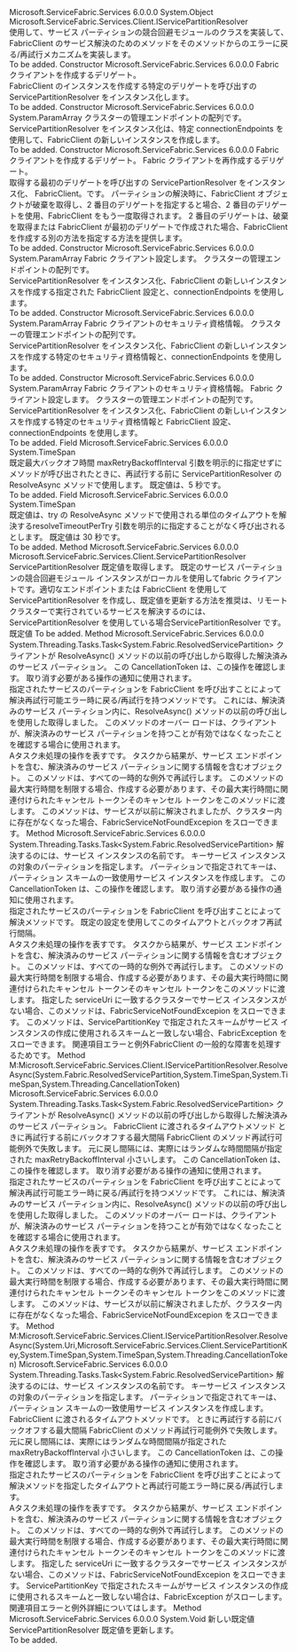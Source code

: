 <Type Name="ServicePartitionResolver" FullName="Microsoft.ServiceFabric.Services.Client.ServicePartitionResolver">
  <TypeSignature Language="C#" Value="public class ServicePartitionResolver : Microsoft.ServiceFabric.Services.Client.IServicePartitionResolver" />
  <TypeSignature Language="ILAsm" Value=".class public auto ansi beforefieldinit ServicePartitionResolver extends System.Object implements class Microsoft.ServiceFabric.Services.Client.IServicePartitionResolver" />
  <TypeSignature Language="DocId" Value="T:Microsoft.ServiceFabric.Services.Client.ServicePartitionResolver" />
  <TypeSignature Language="VB.NET" Value="Public Class ServicePartitionResolver&#xA;Implements IServicePartitionResolver" />
  <TypeSignature Language="F#" Value="type ServicePartitionResolver = class&#xA;    interface IServicePartitionResolver" />
  <AssemblyInfo>
    <AssemblyName>Microsoft.ServiceFabric.Services</AssemblyName>
    <AssemblyVersion>6.0.0.0</AssemblyVersion>
  </AssemblyInfo>
  <Base>
    <BaseTypeName>System.Object</BaseTypeName>
  </Base>
  <Interfaces>
    <Interface>
      <InterfaceName>Microsoft.ServiceFabric.Services.Client.IServicePartitionResolver</InterfaceName>
    </Interface>
  </Interfaces>
  <Docs>
    <summary>
      <para>
            使用して、サービス パーティションの競合回避モジュールのクラスを実装して、 <see cref="T:System.Fabric.FabricClient">FabricClient の</see><see cref="M:System.Fabric.FabricClient.ServiceManagementClient.ResolveServicePartitionAsync(System.Uri)" />サービス解決のためのメソッドをそのメソッドからのエラーに戻る/再試行メカニズムを実装します。
            </para>
    </summary>
    <remarks>To be added.</remarks>
  </Docs>
  <Members>
    <Member MemberName=".ctor">
      <MemberSignature Language="C#" Value="public ServicePartitionResolver (Microsoft.ServiceFabric.Services.Client.CreateFabricClientDelegate createFabricClient);" />
      <MemberSignature Language="ILAsm" Value=".method public hidebysig specialname rtspecialname instance void .ctor(class Microsoft.ServiceFabric.Services.Client.CreateFabricClientDelegate createFabricClient) cil managed" />
      <MemberSignature Language="DocId" Value="M:Microsoft.ServiceFabric.Services.Client.ServicePartitionResolver.#ctor(Microsoft.ServiceFabric.Services.Client.CreateFabricClientDelegate)" />
      <MemberSignature Language="VB.NET" Value="Public Sub New (createFabricClient As CreateFabricClientDelegate)" />
      <MemberSignature Language="F#" Value="new Microsoft.ServiceFabric.Services.Client.ServicePartitionResolver : Microsoft.ServiceFabric.Services.Client.CreateFabricClientDelegate -&gt; Microsoft.ServiceFabric.Services.Client.ServicePartitionResolver" Usage="new Microsoft.ServiceFabric.Services.Client.ServicePartitionResolver createFabricClient" />
      <MemberType>Constructor</MemberType>
      <AssemblyInfo>
        <AssemblyName>Microsoft.ServiceFabric.Services</AssemblyName>
        <AssemblyVersion>6.0.0.0</AssemblyVersion>
      </AssemblyInfo>
      <Parameters>
        <Parameter Name="createFabricClient" Type="Microsoft.ServiceFabric.Services.Client.CreateFabricClientDelegate" />
      </Parameters>
      <Docs>
        <param name="createFabricClient">Fabric クライアントを作成するデリゲート。</param>
        <summary>
            FabricClient のインスタンスを作成する特定のデリゲートを呼び出すの ServicePartitionResolver をインスタンス化します。
            </summary>
        <remarks>To be added.</remarks>
      </Docs>
    </Member>
    <Member MemberName=".ctor">
      <MemberSignature Language="C#" Value="public ServicePartitionResolver (params string[] connectionEndpoints);" />
      <MemberSignature Language="ILAsm" Value=".method public hidebysig specialname rtspecialname instance void .ctor(string[] connectionEndpoints) cil managed" />
      <MemberSignature Language="DocId" Value="M:Microsoft.ServiceFabric.Services.Client.ServicePartitionResolver.#ctor(System.String[])" />
      <MemberSignature Language="VB.NET" Value="Public Sub New (ParamArray connectionEndpoints As String())" />
      <MemberSignature Language="F#" Value="new Microsoft.ServiceFabric.Services.Client.ServicePartitionResolver : string[] -&gt; Microsoft.ServiceFabric.Services.Client.ServicePartitionResolver" Usage="new Microsoft.ServiceFabric.Services.Client.ServicePartitionResolver connectionEndpoints" />
      <MemberType>Constructor</MemberType>
      <AssemblyInfo>
        <AssemblyName>Microsoft.ServiceFabric.Services</AssemblyName>
        <AssemblyVersion>6.0.0.0</AssemblyVersion>
      </AssemblyInfo>
      <Parameters>
        <Parameter Name="connectionEndpoints" Type="System.String[]">
          <Attributes>
            <Attribute>
              <AttributeName>System.ParamArray</AttributeName>
            </Attribute>
          </Attributes>
        </Parameter>
      </Parameters>
      <Docs>
        <param name="connectionEndpoints">クラスターの管理エンドポイントの配列です。</param>
        <summary>
            ServicePartitionResolver をインスタンス化は、特定 connectionEndpoints を使用して、FabricClient の新しいインスタンスを作成します。
            </summary>
        <remarks>To be added.</remarks>
      </Docs>
    </Member>
    <Member MemberName=".ctor">
      <MemberSignature Language="C#" Value="public ServicePartitionResolver (Microsoft.ServiceFabric.Services.Client.CreateFabricClientDelegate createFabricClient, Microsoft.ServiceFabric.Services.Client.CreateFabricClientDelegate recreateFabricClient);" />
      <MemberSignature Language="ILAsm" Value=".method public hidebysig specialname rtspecialname instance void .ctor(class Microsoft.ServiceFabric.Services.Client.CreateFabricClientDelegate createFabricClient, class Microsoft.ServiceFabric.Services.Client.CreateFabricClientDelegate recreateFabricClient) cil managed" />
      <MemberSignature Language="DocId" Value="M:Microsoft.ServiceFabric.Services.Client.ServicePartitionResolver.#ctor(Microsoft.ServiceFabric.Services.Client.CreateFabricClientDelegate,Microsoft.ServiceFabric.Services.Client.CreateFabricClientDelegate)" />
      <MemberSignature Language="VB.NET" Value="Public Sub New (createFabricClient As CreateFabricClientDelegate, recreateFabricClient As CreateFabricClientDelegate)" />
      <MemberSignature Language="F#" Value="new Microsoft.ServiceFabric.Services.Client.ServicePartitionResolver : Microsoft.ServiceFabric.Services.Client.CreateFabricClientDelegate * Microsoft.ServiceFabric.Services.Client.CreateFabricClientDelegate -&gt; Microsoft.ServiceFabric.Services.Client.ServicePartitionResolver" Usage="new Microsoft.ServiceFabric.Services.Client.ServicePartitionResolver (createFabricClient, recreateFabricClient)" />
      <MemberType>Constructor</MemberType>
      <AssemblyInfo>
        <AssemblyName>Microsoft.ServiceFabric.Services</AssemblyName>
        <AssemblyVersion>6.0.0.0</AssemblyVersion>
      </AssemblyInfo>
      <Parameters>
        <Parameter Name="createFabricClient" Type="Microsoft.ServiceFabric.Services.Client.CreateFabricClientDelegate" />
        <Parameter Name="recreateFabricClient" Type="Microsoft.ServiceFabric.Services.Client.CreateFabricClientDelegate" />
      </Parameters>
      <Docs>
        <param name="createFabricClient">Fabric クライアントを作成するデリゲート。</param>
        <param name="recreateFabricClient">Fabric クライアントを再作成するデリゲート。</param>
        <summary>
          <para>
            取得する最初のデリゲートを呼び出すの ServicePartionResolver をインスタンス化、 <see cref="T:System.Fabric.FabricClient">FabricClient。</see>です。
            パーティションの解決時に、FabricClient オブジェクトが破棄を取得し、2 番目のデリゲートを指定すると場合、2 番目のデリゲートを使用、FabricClient をもう一度取得されます。 2 番目のデリゲートは、破棄を取得または FabricClient が最初のデリゲートで作成された場合、FabricClient を作成する別の方法を指定する方法を提供します。
            </para>
        </summary>
        <remarks>To be added.</remarks>
      </Docs>
    </Member>
    <Member MemberName=".ctor">
      <MemberSignature Language="C#" Value="public ServicePartitionResolver (System.Fabric.FabricClientSettings settings, params string[] connectionEndpoints);" />
      <MemberSignature Language="ILAsm" Value=".method public hidebysig specialname rtspecialname instance void .ctor(class System.Fabric.FabricClientSettings settings, string[] connectionEndpoints) cil managed" />
      <MemberSignature Language="DocId" Value="M:Microsoft.ServiceFabric.Services.Client.ServicePartitionResolver.#ctor(System.Fabric.FabricClientSettings,System.String[])" />
      <MemberSignature Language="VB.NET" Value="Public Sub New (settings As FabricClientSettings, ParamArray connectionEndpoints As String())" />
      <MemberSignature Language="F#" Value="new Microsoft.ServiceFabric.Services.Client.ServicePartitionResolver : System.Fabric.FabricClientSettings * string[] -&gt; Microsoft.ServiceFabric.Services.Client.ServicePartitionResolver" Usage="new Microsoft.ServiceFabric.Services.Client.ServicePartitionResolver (settings, connectionEndpoints)" />
      <MemberType>Constructor</MemberType>
      <AssemblyInfo>
        <AssemblyName>Microsoft.ServiceFabric.Services</AssemblyName>
        <AssemblyVersion>6.0.0.0</AssemblyVersion>
      </AssemblyInfo>
      <Parameters>
        <Parameter Name="settings" Type="System.Fabric.FabricClientSettings" />
        <Parameter Name="connectionEndpoints" Type="System.String[]">
          <Attributes>
            <Attribute>
              <AttributeName>System.ParamArray</AttributeName>
            </Attribute>
          </Attributes>
        </Parameter>
      </Parameters>
      <Docs>
        <param name="settings">Fabric クライアント設定します。</param>
        <param name="connectionEndpoints">クラスターの管理エンドポイントの配列です。</param>
        <summary>
            ServicePartitionResolver をインスタンス化、FabricClient の新しいインスタンスを作成する指定された FabricClient 設定と、connectionEndpoints を使用します。
            </summary>
        <remarks>To be added.</remarks>
      </Docs>
    </Member>
    <Member MemberName=".ctor">
      <MemberSignature Language="C#" Value="public ServicePartitionResolver (System.Fabric.SecurityCredentials credential, params string[] connectionEndpoints);" />
      <MemberSignature Language="ILAsm" Value=".method public hidebysig specialname rtspecialname instance void .ctor(class System.Fabric.SecurityCredentials credential, string[] connectionEndpoints) cil managed" />
      <MemberSignature Language="DocId" Value="M:Microsoft.ServiceFabric.Services.Client.ServicePartitionResolver.#ctor(System.Fabric.SecurityCredentials,System.String[])" />
      <MemberSignature Language="VB.NET" Value="Public Sub New (credential As SecurityCredentials, ParamArray connectionEndpoints As String())" />
      <MemberSignature Language="F#" Value="new Microsoft.ServiceFabric.Services.Client.ServicePartitionResolver : System.Fabric.SecurityCredentials * string[] -&gt; Microsoft.ServiceFabric.Services.Client.ServicePartitionResolver" Usage="new Microsoft.ServiceFabric.Services.Client.ServicePartitionResolver (credential, connectionEndpoints)" />
      <MemberType>Constructor</MemberType>
      <AssemblyInfo>
        <AssemblyName>Microsoft.ServiceFabric.Services</AssemblyName>
        <AssemblyVersion>6.0.0.0</AssemblyVersion>
      </AssemblyInfo>
      <Parameters>
        <Parameter Name="credential" Type="System.Fabric.SecurityCredentials" />
        <Parameter Name="connectionEndpoints" Type="System.String[]">
          <Attributes>
            <Attribute>
              <AttributeName>System.ParamArray</AttributeName>
            </Attribute>
          </Attributes>
        </Parameter>
      </Parameters>
      <Docs>
        <param name="credential">Fabric クライアントのセキュリティ資格情報。</param>
        <param name="connectionEndpoints">クラスターの管理エンドポイントの配列です。</param>
        <summary>
            ServicePartitionResolver をインスタンス化、FabricClient の新しいインスタンスを作成する特定のセキュリティ資格情報と、connectionEndpoints を使用します。
            </summary>
        <remarks>To be added.</remarks>
      </Docs>
    </Member>
    <Member MemberName=".ctor">
      <MemberSignature Language="C#" Value="public ServicePartitionResolver (System.Fabric.SecurityCredentials credential, System.Fabric.FabricClientSettings settings, params string[] connectionEndpoints);" />
      <MemberSignature Language="ILAsm" Value=".method public hidebysig specialname rtspecialname instance void .ctor(class System.Fabric.SecurityCredentials credential, class System.Fabric.FabricClientSettings settings, string[] connectionEndpoints) cil managed" />
      <MemberSignature Language="DocId" Value="M:Microsoft.ServiceFabric.Services.Client.ServicePartitionResolver.#ctor(System.Fabric.SecurityCredentials,System.Fabric.FabricClientSettings,System.String[])" />
      <MemberSignature Language="VB.NET" Value="Public Sub New (credential As SecurityCredentials, settings As FabricClientSettings, ParamArray connectionEndpoints As String())" />
      <MemberSignature Language="F#" Value="new Microsoft.ServiceFabric.Services.Client.ServicePartitionResolver : System.Fabric.SecurityCredentials * System.Fabric.FabricClientSettings * string[] -&gt; Microsoft.ServiceFabric.Services.Client.ServicePartitionResolver" Usage="new Microsoft.ServiceFabric.Services.Client.ServicePartitionResolver (credential, settings, connectionEndpoints)" />
      <MemberType>Constructor</MemberType>
      <AssemblyInfo>
        <AssemblyName>Microsoft.ServiceFabric.Services</AssemblyName>
        <AssemblyVersion>6.0.0.0</AssemblyVersion>
      </AssemblyInfo>
      <Parameters>
        <Parameter Name="credential" Type="System.Fabric.SecurityCredentials" />
        <Parameter Name="settings" Type="System.Fabric.FabricClientSettings" />
        <Parameter Name="connectionEndpoints" Type="System.String[]">
          <Attributes>
            <Attribute>
              <AttributeName>System.ParamArray</AttributeName>
            </Attribute>
          </Attributes>
        </Parameter>
      </Parameters>
      <Docs>
        <param name="credential">Fabric クライアントのセキュリティ資格情報。</param>
        <param name="settings">Fabric クライアント設定します。</param>
        <param name="connectionEndpoints">クラスターの管理エンドポイントの配列です。</param>
        <summary>
            ServicePartitionResolver をインスタンス化、FabricClient の新しいインスタンスを作成する特定のセキュリティ資格情報と FabricClient 設定、connectionEndpoints を使用します。
            </summary>
        <remarks>To be added.</remarks>
      </Docs>
    </Member>
    <Member MemberName="DefaultMaxRetryBackoffInterval">
      <MemberSignature Language="C#" Value="public static readonly TimeSpan DefaultMaxRetryBackoffInterval;" />
      <MemberSignature Language="ILAsm" Value=".field public static initonly valuetype System.TimeSpan DefaultMaxRetryBackoffInterval" />
      <MemberSignature Language="DocId" Value="F:Microsoft.ServiceFabric.Services.Client.ServicePartitionResolver.DefaultMaxRetryBackoffInterval" />
      <MemberSignature Language="VB.NET" Value="Public Shared ReadOnly DefaultMaxRetryBackoffInterval As TimeSpan " />
      <MemberSignature Language="F#" Value=" staticval mutable DefaultMaxRetryBackoffInterval : TimeSpan" Usage="Microsoft.ServiceFabric.Services.Client.ServicePartitionResolver.DefaultMaxRetryBackoffInterval" />
      <MemberType>Field</MemberType>
      <AssemblyInfo>
        <AssemblyName>Microsoft.ServiceFabric.Services</AssemblyName>
        <AssemblyVersion>6.0.0.0</AssemblyVersion>
      </AssemblyInfo>
      <ReturnValue>
        <ReturnType>System.TimeSpan</ReturnType>
      </ReturnValue>
      <Docs>
        <summary>
            既定最大バックオフ時間 maxRetryBackoffInterval 引数を明示的に指定せずにメソッドが呼び出されたときに、再試行する前に ServicePartitionResolver の ResolveAsync メソッドで使用します。 既定値は、5 秒です。
            </summary>
        <remarks>To be added.</remarks>
      </Docs>
    </Member>
    <Member MemberName="DefaultResolveTimeout">
      <MemberSignature Language="C#" Value="public static readonly TimeSpan DefaultResolveTimeout;" />
      <MemberSignature Language="ILAsm" Value=".field public static initonly valuetype System.TimeSpan DefaultResolveTimeout" />
      <MemberSignature Language="DocId" Value="F:Microsoft.ServiceFabric.Services.Client.ServicePartitionResolver.DefaultResolveTimeout" />
      <MemberSignature Language="VB.NET" Value="Public Shared ReadOnly DefaultResolveTimeout As TimeSpan " />
      <MemberSignature Language="F#" Value=" staticval mutable DefaultResolveTimeout : TimeSpan" Usage="Microsoft.ServiceFabric.Services.Client.ServicePartitionResolver.DefaultResolveTimeout" />
      <MemberType>Field</MemberType>
      <AssemblyInfo>
        <AssemblyName>Microsoft.ServiceFabric.Services</AssemblyName>
        <AssemblyVersion>6.0.0.0</AssemblyVersion>
      </AssemblyInfo>
      <ReturnValue>
        <ReturnType>System.TimeSpan</ReturnType>
      </ReturnValue>
      <Docs>
        <summary>
            既定値は、try の ResolveAsync メソッドで使用される単位のタイムアウトを解決する<see cref="T:Microsoft.ServiceFabric.Services.Client.ServicePartitionResolver" />resolveTimeoutPerTry 引数を明示的に指定することがなく呼び出されるとします。 既定値は 30 秒です。
            </summary>
        <remarks>To be added.</remarks>
      </Docs>
    </Member>
    <Member MemberName="GetDefault">
      <MemberSignature Language="C#" Value="public static Microsoft.ServiceFabric.Services.Client.ServicePartitionResolver GetDefault ();" />
      <MemberSignature Language="ILAsm" Value=".method public static hidebysig class Microsoft.ServiceFabric.Services.Client.ServicePartitionResolver GetDefault() cil managed" />
      <MemberSignature Language="DocId" Value="M:Microsoft.ServiceFabric.Services.Client.ServicePartitionResolver.GetDefault" />
      <MemberSignature Language="VB.NET" Value="Public Shared Function GetDefault () As ServicePartitionResolver" />
      <MemberSignature Language="F#" Value="static member GetDefault : unit -&gt; Microsoft.ServiceFabric.Services.Client.ServicePartitionResolver" Usage="Microsoft.ServiceFabric.Services.Client.ServicePartitionResolver.GetDefault " />
      <MemberType>Method</MemberType>
      <AssemblyInfo>
        <AssemblyName>Microsoft.ServiceFabric.Services</AssemblyName>
        <AssemblyVersion>6.0.0.0</AssemblyVersion>
      </AssemblyInfo>
      <ReturnValue>
        <ReturnType>Microsoft.ServiceFabric.Services.Client.ServicePartitionResolver</ReturnType>
      </ReturnValue>
      <Parameters />
      <Docs>
        <summary>
            ServicePartitionResolver 既定値を取得します。
            <remarks><para>既定のサービス パーティションの競合回避モジュール インスタンスがローカルを使用して<see href="https://docs.microsoft.com/en-us/dotnet/api/system.fabric.fabricclient#System_Fabric_FabricClient__ctor">fabric クライアント</see>です。適切なエンドポイントまたは FabricClient を使用して ServicePartitionResolver を作成し、既定値を更新する方法を推奨は、リモート クラスターで実行されているサービスを解決するのには、ServicePartitionResolver を使用している場合ServicePartitionResolver です。</para></remarks></summary>
        <returns>既定値<see cref="T:Microsoft.ServiceFabric.Services.Client.ServicePartitionResolver" /></returns>
        <remarks>To be added.</remarks>
      </Docs>
    </Member>
    <Member MemberName="ResolveAsync">
      <MemberSignature Language="C#" Value="public System.Threading.Tasks.Task&lt;System.Fabric.ResolvedServicePartition&gt; ResolveAsync (System.Fabric.ResolvedServicePartition previousRsp, System.Threading.CancellationToken cancellationToken);" />
      <MemberSignature Language="ILAsm" Value=".method public hidebysig instance class System.Threading.Tasks.Task`1&lt;class System.Fabric.ResolvedServicePartition&gt; ResolveAsync(class System.Fabric.ResolvedServicePartition previousRsp, valuetype System.Threading.CancellationToken cancellationToken) cil managed" />
      <MemberSignature Language="DocId" Value="M:Microsoft.ServiceFabric.Services.Client.ServicePartitionResolver.ResolveAsync(System.Fabric.ResolvedServicePartition,System.Threading.CancellationToken)" />
      <MemberSignature Language="F#" Value="member this.ResolveAsync : System.Fabric.ResolvedServicePartition * System.Threading.CancellationToken -&gt; System.Threading.Tasks.Task&lt;System.Fabric.ResolvedServicePartition&gt;" Usage="servicePartitionResolver.ResolveAsync (previousRsp, cancellationToken)" />
      <MemberType>Method</MemberType>
      <AssemblyInfo>
        <AssemblyName>Microsoft.ServiceFabric.Services</AssemblyName>
        <AssemblyVersion>6.0.0.0</AssemblyVersion>
      </AssemblyInfo>
      <ReturnValue>
        <ReturnType>System.Threading.Tasks.Task&lt;System.Fabric.ResolvedServicePartition&gt;</ReturnType>
      </ReturnValue>
      <Parameters>
        <Parameter Name="previousRsp" Type="System.Fabric.ResolvedServicePartition" />
        <Parameter Name="cancellationToken" Type="System.Threading.CancellationToken" />
      </Parameters>
      <Docs>
        <param name="previousRsp">クライアントが ResolveAsync() メソッドの以前の呼び出しから取得した解決済みのサービス パーティション。</param>
        <param name="cancellationToken">
          <para>
            この CancellationToken は、この操作を確認します。 取り消す必要がある操作の通知に使用されます。
            </para>
        </param>
        <summary>
            指定されたサービスのパーティションを FabricClient を呼び出すことによって解決<see cref="M:System.Fabric.FabricClient.ServiceManagementClient.ResolveServicePartitionAsync(System.Uri)" />再試行可能エラー時に戻る/再試行を持つメソッドです。 これには、解決済みのサービス パーティション内に、ResolveAsync() メソッドの以前の呼び出しを使用した取得しました。 このメソッドのオーバー ロードは、クライアントが、解決済みのサービス パーティションを持つことが有効ではなくなったことを確認する場合に使用されます。
            </summary>
        <returns>
            A<see cref="T:System.Threading.Tasks.Task">タスク</see>未処理の操作を表すです。 タスクから結果が、<see cref="T:System.Fabric.ResolvedServicePartition" />サービス エンドポイントを含む、解決済みのサービス パーティションに関する情報を含むオブジェクト。
            </returns>
        <remarks>
          <para>
            このメソッドは、すべての一時的な例外で再試行します。 このメソッドの最大実行時間を制限する場合、作成する必要があります、<see href="https://docs.microsoft.com/en-us/dotnet/core/api/system.threading.cancellationtokensource#System_Threading_CancellationTokenSource__ctor_System_TimeSpan_">その最大実行時間に関連付けられたキャンセル トークン</see>そのキャンセル トークンをこのメソッドに渡します。
            </para>
        </remarks>
        <exception cref="T:System.Fabric.FabricServiceNotFoundException">
          <para>
            このメソッドは、サービスが以前に解決されましたが、クラスター内に存在がなくなった場合、FabricServiceNotFoundExcepion をスローできます。
            </para>
        </exception>
      </Docs>
    </Member>
    <Member MemberName="ResolveAsync">
      <MemberSignature Language="C#" Value="public System.Threading.Tasks.Task&lt;System.Fabric.ResolvedServicePartition&gt; ResolveAsync (Uri serviceUri, Microsoft.ServiceFabric.Services.Client.ServicePartitionKey partitionKey, System.Threading.CancellationToken cancellationToken);" />
      <MemberSignature Language="ILAsm" Value=".method public hidebysig instance class System.Threading.Tasks.Task`1&lt;class System.Fabric.ResolvedServicePartition&gt; ResolveAsync(class System.Uri serviceUri, class Microsoft.ServiceFabric.Services.Client.ServicePartitionKey partitionKey, valuetype System.Threading.CancellationToken cancellationToken) cil managed" />
      <MemberSignature Language="DocId" Value="M:Microsoft.ServiceFabric.Services.Client.ServicePartitionResolver.ResolveAsync(System.Uri,Microsoft.ServiceFabric.Services.Client.ServicePartitionKey,System.Threading.CancellationToken)" />
      <MemberSignature Language="F#" Value="member this.ResolveAsync : Uri * Microsoft.ServiceFabric.Services.Client.ServicePartitionKey * System.Threading.CancellationToken -&gt; System.Threading.Tasks.Task&lt;System.Fabric.ResolvedServicePartition&gt;" Usage="servicePartitionResolver.ResolveAsync (serviceUri, partitionKey, cancellationToken)" />
      <MemberType>Method</MemberType>
      <AssemblyInfo>
        <AssemblyName>Microsoft.ServiceFabric.Services</AssemblyName>
        <AssemblyVersion>6.0.0.0</AssemblyVersion>
      </AssemblyInfo>
      <ReturnValue>
        <ReturnType>System.Threading.Tasks.Task&lt;System.Fabric.ResolvedServicePartition&gt;</ReturnType>
      </ReturnValue>
      <Parameters>
        <Parameter Name="serviceUri" Type="System.Uri" />
        <Parameter Name="partitionKey" Type="Microsoft.ServiceFabric.Services.Client.ServicePartitionKey" />
        <Parameter Name="cancellationToken" Type="System.Threading.CancellationToken" />
      </Parameters>
      <Docs>
        <param name="serviceUri">解決するのには、サービス インスタンスの名前です。</param>
        <param name="partitionKey">
          <para>
            <see cref="T:Microsoft.ServiceFabric.Services.Client.ServicePartitionKey">キー</see>サービス インスタンスの対象のパーティションを指定します。 <see cref="T:System.Fabric.ServicePartitionKind">パーティション</see>で指定されてキーは、パーティション スキームの一致使用サービス インスタンスを作成します。
            </para>
        </param>
        <param name="cancellationToken">
          <para>
            この CancellationToken は、この操作を確認します。 取り消す必要がある操作の通知に使用されます。
            </para>
        </param>
        <summary>
          <para>
            指定されたサービスのパーティションを FabricClient を呼び出すことによって解決<see cref="M:System.Fabric.FabricClient.ServiceManagementClient.ResolveServicePartitionAsync(System.Uri)" />メソッドです。 既定の設定を使用してこの<see cref="F:Microsoft.ServiceFabric.Services.Client.ServicePartitionResolver.DefaultResolveTimeout">タイムアウト</see>と<see cref="F:Microsoft.ServiceFabric.Services.Client.ServicePartitionResolver.DefaultMaxRetryBackoffInterval">バックオフ再試行</see>間隔。
            </para>
        </summary>
        <returns>
            A<see cref="T:System.Threading.Tasks.Task">タスク</see>未処理の操作を表すです。 タスクから結果が、<see cref="T:System.Fabric.ResolvedServicePartition" />サービス エンドポイントを含む、解決済みのサービス パーティションに関する情報を含むオブジェクト。
            </returns>
        <remarks>
          <para>
            このメソッドは、すべての一時的な例外で再試行します。 このメソッドの最大実行時間を制限する場合、作成する必要があります、<see href="https://docs.microsoft.com/en-us/dotnet/core/api/system.threading.cancellationtokensource#System_Threading_CancellationTokenSource__ctor_System_TimeSpan_">その最大実行時間に関連付けられたキャンセル トークン</see>そのキャンセル トークンをこのメソッドに渡します。
            </para>
        </remarks>
        <exception cref="T:System.Fabric.FabricServiceNotFoundException">
          <para>
            指定した serviceUri に一致するクラスターでサービス インスタンスがない場合、このメソッドは、FabricServiceNotFoundExcepion をスローできます。
            </para>
        </exception>
        <exception cref="T:System.Fabric.FabricException">
          <para>
            このメソッドは、ServicePartitionKey で指定されたスキームがサービス インスタンスの作成に使用されるスキームと一致しない場合、FabricException をスローできます。
            関連項目<see href="https://azure.microsoft.com/documentation/articles/service-fabric-errors-and-exceptions/">エラーと例外</see>FabricClient の一般的な障害を処理するためです。
            </para>
        </exception>
      </Docs>
    </Member>
    <Member MemberName="ResolveAsync">
      <MemberSignature Language="C#" Value="public System.Threading.Tasks.Task&lt;System.Fabric.ResolvedServicePartition&gt; ResolveAsync (System.Fabric.ResolvedServicePartition previousRsp, TimeSpan resolveTimeoutPerTry, TimeSpan maxRetryBackoffInterval, System.Threading.CancellationToken cancellationToken);" />
      <MemberSignature Language="ILAsm" Value=".method public hidebysig newslot virtual instance class System.Threading.Tasks.Task`1&lt;class System.Fabric.ResolvedServicePartition&gt; ResolveAsync(class System.Fabric.ResolvedServicePartition previousRsp, valuetype System.TimeSpan resolveTimeoutPerTry, valuetype System.TimeSpan maxRetryBackoffInterval, valuetype System.Threading.CancellationToken cancellationToken) cil managed" />
      <MemberSignature Language="DocId" Value="M:Microsoft.ServiceFabric.Services.Client.ServicePartitionResolver.ResolveAsync(System.Fabric.ResolvedServicePartition,System.TimeSpan,System.TimeSpan,System.Threading.CancellationToken)" />
      <MemberSignature Language="F#" Value="abstract member ResolveAsync : System.Fabric.ResolvedServicePartition * TimeSpan * TimeSpan * System.Threading.CancellationToken -&gt; System.Threading.Tasks.Task&lt;System.Fabric.ResolvedServicePartition&gt;&#xA;override this.ResolveAsync : System.Fabric.ResolvedServicePartition * TimeSpan * TimeSpan * System.Threading.CancellationToken -&gt; System.Threading.Tasks.Task&lt;System.Fabric.ResolvedServicePartition&gt;" Usage="servicePartitionResolver.ResolveAsync (previousRsp, resolveTimeoutPerTry, maxRetryBackoffInterval, cancellationToken)" />
      <MemberType>Method</MemberType>
      <Implements>
        <InterfaceMember>M:Microsoft.ServiceFabric.Services.Client.IServicePartitionResolver.ResolveAsync(System.Fabric.ResolvedServicePartition,System.TimeSpan,System.TimeSpan,System.Threading.CancellationToken)</InterfaceMember>
      </Implements>
      <AssemblyInfo>
        <AssemblyName>Microsoft.ServiceFabric.Services</AssemblyName>
        <AssemblyVersion>6.0.0.0</AssemblyVersion>
      </AssemblyInfo>
      <ReturnValue>
        <ReturnType>System.Threading.Tasks.Task&lt;System.Fabric.ResolvedServicePartition&gt;</ReturnType>
      </ReturnValue>
      <Parameters>
        <Parameter Name="previousRsp" Type="System.Fabric.ResolvedServicePartition" />
        <Parameter Name="resolveTimeoutPerTry" Type="System.TimeSpan" />
        <Parameter Name="maxRetryBackoffInterval" Type="System.TimeSpan" />
        <Parameter Name="cancellationToken" Type="System.Threading.CancellationToken" />
      </Parameters>
      <Docs>
        <param name="previousRsp">クライアントが ResolveAsync() メソッドの以前の呼び出しから取得した解決済みのサービス パーティション。</param>
        <param name="resolveTimeoutPerTry">FabricClient に渡されるタイムアウト<see cref="M:System.Fabric.FabricClient.ServiceManagementClient.ResolveServicePartitionAsync(System.Uri)" />メソッド </param>
        <param name="maxRetryBackoffInterval">
          <para>
            ときに再試行する前にバックオフする最大間隔 FabricClient の<see cref="M:System.Fabric.FabricClient.ServiceManagementClient.ResolveServicePartitionAsync(System.Uri)" />メソッド再試行可能例外で失敗します。 元に戻し間隔には、実際にはランダムな時間間隔が指定された maxRetryBackoffInterval 小さいします。
            </para>
        </param>
        <param name="cancellationToken">
          <para>
            この CancellationToken は、この操作を確認します。 取り消す必要がある操作の通知に使用されます。
            </para>
        </param>
        <summary>
            指定されたサービスのパーティションを FabricClient を呼び出すことによって解決<see cref="M:System.Fabric.FabricClient.ServiceManagementClient.ResolveServicePartitionAsync(System.Uri)" />再試行可能エラー時に戻る/再試行を持つメソッドです。 これには、解決済みのサービス パーティション内に、ResolveAsync() メソッドの以前の呼び出しを使用した取得しました。 このメソッドのオーバー ロードは、クライアントが、解決済みのサービス パーティションを持つことが有効ではなくなったことを確認する場合に使用されます。
            </summary>
        <returns>
            A<see cref="T:System.Threading.Tasks.Task">タスク</see>未処理の操作を表すです。 タスクから結果が、<see cref="T:System.Fabric.ResolvedServicePartition" />サービス エンドポイントを含む、解決済みのサービス パーティションに関する情報を含むオブジェクト。
            </returns>
        <remarks>
          <para>
            このメソッドは、すべての一時的な例外で再試行します。 このメソッドの最大実行時間を制限する場合、作成する必要があります、<see href="https://docs.microsoft.com/en-us/dotnet/core/api/system.threading.cancellationtokensource#System_Threading_CancellationTokenSource__ctor_System_TimeSpan_">その最大実行時間に関連付けられたキャンセル トークン</see>そのキャンセル トークンをこのメソッドに渡します。
            </para>
        </remarks>
        <exception cref="T:System.Fabric.FabricServiceNotFoundException">
          <para>
            このメソッドは、サービスが以前に解決されましたが、クラスター内に存在がなくなった場合、FabricServiceNotFoundExcepion をスローできます。
            </para>
        </exception>
      </Docs>
    </Member>
    <Member MemberName="ResolveAsync">
      <MemberSignature Language="C#" Value="public System.Threading.Tasks.Task&lt;System.Fabric.ResolvedServicePartition&gt; ResolveAsync (Uri serviceUri, Microsoft.ServiceFabric.Services.Client.ServicePartitionKey partitionKey, TimeSpan resolveTimeoutPerTry, TimeSpan maxRetryBackoffInterval, System.Threading.CancellationToken cancellationToken);" />
      <MemberSignature Language="ILAsm" Value=".method public hidebysig newslot virtual instance class System.Threading.Tasks.Task`1&lt;class System.Fabric.ResolvedServicePartition&gt; ResolveAsync(class System.Uri serviceUri, class Microsoft.ServiceFabric.Services.Client.ServicePartitionKey partitionKey, valuetype System.TimeSpan resolveTimeoutPerTry, valuetype System.TimeSpan maxRetryBackoffInterval, valuetype System.Threading.CancellationToken cancellationToken) cil managed" />
      <MemberSignature Language="DocId" Value="M:Microsoft.ServiceFabric.Services.Client.ServicePartitionResolver.ResolveAsync(System.Uri,Microsoft.ServiceFabric.Services.Client.ServicePartitionKey,System.TimeSpan,System.TimeSpan,System.Threading.CancellationToken)" />
      <MemberSignature Language="F#" Value="abstract member ResolveAsync : Uri * Microsoft.ServiceFabric.Services.Client.ServicePartitionKey * TimeSpan * TimeSpan * System.Threading.CancellationToken -&gt; System.Threading.Tasks.Task&lt;System.Fabric.ResolvedServicePartition&gt;&#xA;override this.ResolveAsync : Uri * Microsoft.ServiceFabric.Services.Client.ServicePartitionKey * TimeSpan * TimeSpan * System.Threading.CancellationToken -&gt; System.Threading.Tasks.Task&lt;System.Fabric.ResolvedServicePartition&gt;" Usage="servicePartitionResolver.ResolveAsync (serviceUri, partitionKey, resolveTimeoutPerTry, maxRetryBackoffInterval, cancellationToken)" />
      <MemberType>Method</MemberType>
      <Implements>
        <InterfaceMember>M:Microsoft.ServiceFabric.Services.Client.IServicePartitionResolver.ResolveAsync(System.Uri,Microsoft.ServiceFabric.Services.Client.ServicePartitionKey,System.TimeSpan,System.TimeSpan,System.Threading.CancellationToken)</InterfaceMember>
      </Implements>
      <AssemblyInfo>
        <AssemblyName>Microsoft.ServiceFabric.Services</AssemblyName>
        <AssemblyVersion>6.0.0.0</AssemblyVersion>
      </AssemblyInfo>
      <ReturnValue>
        <ReturnType>System.Threading.Tasks.Task&lt;System.Fabric.ResolvedServicePartition&gt;</ReturnType>
      </ReturnValue>
      <Parameters>
        <Parameter Name="serviceUri" Type="System.Uri" />
        <Parameter Name="partitionKey" Type="Microsoft.ServiceFabric.Services.Client.ServicePartitionKey" />
        <Parameter Name="resolveTimeoutPerTry" Type="System.TimeSpan" />
        <Parameter Name="maxRetryBackoffInterval" Type="System.TimeSpan" />
        <Parameter Name="cancellationToken" Type="System.Threading.CancellationToken" />
      </Parameters>
      <Docs>
        <param name="serviceUri">解決するのには、サービス インスタンスの名前です。</param>
        <param name="partitionKey">
          <para>
            <see cref="T:Microsoft.ServiceFabric.Services.Client.ServicePartitionKey">キー</see>サービス インスタンスの対象のパーティションを指定します。 <see cref="T:System.Fabric.ServicePartitionKind">パーティション</see>で指定されてキーは、パーティション スキームの一致使用サービス インスタンスを作成します。
            </para>
        </param>
        <param name="resolveTimeoutPerTry">FabricClient に渡されるタイムアウト<see cref="M:System.Fabric.FabricClient.ServiceManagementClient.ResolveServicePartitionAsync(System.Uri)" />メソッドです。</param>
        <param name="maxRetryBackoffInterval">
          <para>
            ときに再試行する前にバックオフする最大間隔 FabricClient の<see cref="M:System.Fabric.FabricClient.ServiceManagementClient.ResolveServicePartitionAsync(System.Uri)" />メソッド再試行可能例外で失敗します。 元に戻し間隔には、実際にはランダムな時間間隔が指定された maxRetryBackoffInterval 小さいします。
            </para>
        </param>
        <param name="cancellationToken">
          <para>
            この CancellationToken は、この操作を確認します。 取り消す必要がある操作の通知に使用されます。
            </para>
        </param>
        <summary>
            指定されたサービスのパーティションを FabricClient を呼び出すことによって解決<see cref="M:System.Fabric.FabricClient.ServiceManagementClient.ResolveServicePartitionAsync(System.Uri)" />メソッドを指定したタイムアウトと再試行可能エラー時に戻る/再試行します。
            </summary>
        <returns>
            A<see cref="T:System.Threading.Tasks.Task">タスク</see>未処理の操作を表すです。 タスクから結果が、<see cref="T:System.Fabric.ResolvedServicePartition" />サービス エンドポイントを含む、解決済みのサービス パーティションに関する情報を含むオブジェクト。
            </returns>
        <remarks>
          <para>
            このメソッドは、すべての一時的な例外で再試行します。 このメソッドの最大実行時間を制限する場合、作成する必要があります、<see href="https://docs.microsoft.com/en-us/dotnet/core/api/system.threading.cancellationtokensource#System_Threading_CancellationTokenSource__ctor_System_TimeSpan_">その最大実行時間に関連付けられたキャンセル トークン</see>そのキャンセル トークンをこのメソッドに渡します。
            </para>
        </remarks>
        <exception cref="T:System.Fabric.FabricServiceNotFoundException">
          <para>
            指定した serviceUri に一致するクラスターでサービス インスタンスがない場合、このメソッドは、FabricServiceNotFoundExcepion をスローできます。
            </para>
        </exception>
        <exception cref="T:System.Fabric.FabricException">
          <para>
            ServicePartitionKey で指定されたスキームがサービス インスタンスの作成に使用されるスキームと一致しない場合は、FabricException がスローします。
            関連項目<see href="https://azure.microsoft.com/documentation/articles/service-fabric-errors-and-exceptions/">エラーと例外</see>詳細についてはします。
            </para>
        </exception>
      </Docs>
    </Member>
    <Member MemberName="SetDefault">
      <MemberSignature Language="C#" Value="public static void SetDefault (Microsoft.ServiceFabric.Services.Client.ServicePartitionResolver defaultServiceResolver);" />
      <MemberSignature Language="ILAsm" Value=".method public static hidebysig void SetDefault(class Microsoft.ServiceFabric.Services.Client.ServicePartitionResolver defaultServiceResolver) cil managed" />
      <MemberSignature Language="DocId" Value="M:Microsoft.ServiceFabric.Services.Client.ServicePartitionResolver.SetDefault(Microsoft.ServiceFabric.Services.Client.ServicePartitionResolver)" />
      <MemberSignature Language="VB.NET" Value="Public Shared Sub SetDefault (defaultServiceResolver As ServicePartitionResolver)" />
      <MemberSignature Language="F#" Value="static member SetDefault : Microsoft.ServiceFabric.Services.Client.ServicePartitionResolver -&gt; unit" Usage="Microsoft.ServiceFabric.Services.Client.ServicePartitionResolver.SetDefault defaultServiceResolver" />
      <MemberType>Method</MemberType>
      <AssemblyInfo>
        <AssemblyName>Microsoft.ServiceFabric.Services</AssemblyName>
        <AssemblyVersion>6.0.0.0</AssemblyVersion>
      </AssemblyInfo>
      <ReturnValue>
        <ReturnType>System.Void</ReturnType>
      </ReturnValue>
      <Parameters>
        <Parameter Name="defaultServiceResolver" Type="Microsoft.ServiceFabric.Services.Client.ServicePartitionResolver" />
      </Parameters>
      <Docs>
        <param name="defaultServiceResolver">新しい既定値</param>
        <summary>
            ServicePartitionResolver 既定値を更新します。
            </summary>
        <remarks>To be added.</remarks>
      </Docs>
    </Member>
  </Members>
</Type>